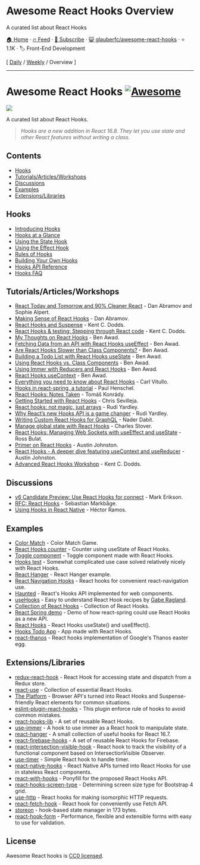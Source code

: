 # Awesome React Hooks Overview

A curated list about React Hooks

[🏠 Home](/README.md) · [🔥 Feed](https://www.trackawesomelist.com/glauberfc/awesome-react-hooks/rss.xml) · [📮 Subscribe](https://trackawesomelist.us17.list-manage.com/subscribe?u=d2f0117aa829c83a63ec63c2f&id=36a103854c) · [😺 glauberfc/awesome-react-hooks](https://github.com/glauberfc/awesome-react-hooks) · ⭐ 1.1K · 🏷️ Front-End Development

[ [Daily](/content/glauberfc/awesome-react-hooks/README.md) / [Weekly](/content/glauberfc/awesome-react-hooks/week/README.md) / Overview ]

---

# Awesome React Hooks [![Awesome](https://awesome.re/badge-flat.svg)](https://awesome.re)

[<img src="https://user-images.githubusercontent.com/15311858/47717137-ab421180-dc23-11e8-9ee8-a0de40260113.png">](https://reactjs.org/docs/hooks-intro.html)

A curated list about React Hooks.

> *Hooks are a new addition in React 16.8. They let you use state and other React features without writing a class.*

## Contents

*   [Hooks](#hooks)
*   [Tutorials/Articles/Workshops](#tutorialsarticlesworkshops)
*   [Discussions](#discussions)
*   [Examples](#examples)
*   [Extensions/Libraries](#extensionslibraries)

## Hooks

*   [Introducing Hooks](https://reactjs.org/docs/hooks-intro.html)
*   [Hooks at a Glance](https://reactjs.org/docs/hooks-overview.html)
*   [Using the State Hook](https://reactjs.org/docs/hooks-state.html)
*   [Using the Effect Hook](https://reactjs.org/docs/hooks-effect.html)
*   [Rules of Hooks](https://reactjs.org/docs/hooks-rules.html)
*   [Building Your Own Hooks](https://reactjs.org/docs/hooks-custom.html)
*   [Hooks API Reference](https://reactjs.org/docs/hooks-reference.html)
*   [Hooks FAQ](https://reactjs.org/docs/hooks-faq.html)

## Tutorials/Articles/Workshops

*   [React Today and Tomorrow and 90% Cleaner React](https://www.youtube.com/watch?v=dpw9EHDh2bM) - Dan Abramov and Sophie Alpert.
*   [Making Sense of React Hooks](https://medium.com/@dan_abramov/making-sense-of-react-hooks-fdbde8803889) - Dan Abramov.
*   [React Hooks and Suspense](https://egghead.io/playlists/react-hooks-and-suspense-650307f2) - Kent C. Dodds.
*   [React Hooks & testing: Stepping through React code](https://youtu.be/JQeB9miT9Wc) - Kent C. Dodds.
*   [My Thoughts on React Hooks](https://youtu.be/gmF4k6P2va8) - Ben Awad.
*   [Fetching Data from an API with React Hooks useEffect](https://youtu.be/k0WnY0Hqe5c) - Ben Awad.
*   [Are React Hooks Slower than Class Components?](https://youtu.be/tKRWuVOEB2w) - Ben Awad.
*   [Building a Todo List with React Hooks useState](https://youtu.be/cAZ-fOd1RpA) - Ben Awad.
*   [Using React Hooks vs. Class Components](https://youtu.be/vbaIZ3xMj9U) - Ben Awad.
*   [Using Immer with Reducers and React Hooks](https://youtu.be/FmKjwh34Rn8) - Ben Awad.
*   [React Hooks useContext](https://youtu.be/xWXxkFzgnFM) - Ben Awad.
*   [Everything you need to know about React Hooks](https://medium.com/@vcarl/everything-you-need-to-know-about-react-hooks-8f680dfd4349) - Carl Vitullo.
*   [Hooks in react-spring, a tutorial](https://medium.com/@drcmda/hooks-in-react-spring-a-tutorial-c6c436ad7ee4) - Paul Henschel.
*   [React Hooks: Notes Taken](https://medium.com/@tomaskonrady/react-hooks-notes-taken-c42376af3ab0) - Tomáš Konrády.
*   [Getting Started with React Hooks](https://scotch.io/tutorials/getting-started-with-react-hooks) - Chris Sevilleja.
*   [React hooks: not magic, just arrays](https://medium.com/@ryardley/react-hooks-not-magic-just-arrays-cd4f1857236e) - Rudi Yardley.
*   [Why React’s new Hooks API is a game changer](https://itnext.io/why-reacts-hooks-api-is-a-game-changer-8731c2b0a8c) - Rudi Yardley.
*   [Writing Custom React Hooks for GraphQL](https://medium.com/open-graphql/react-hooks-for-graphql-3fa8ebdd6c62) - Nader Dabit.
*   [Manage global state with React Hooks](https://medium.com/@Charles_Stover/manage-global-state-with-react-hooks-6065041b55b4) - Charles Stover.
*   [React Hooks: Managing Web Sockets with useEffect and useState](https://medium.com/@rossbulat/react-hooks-managing-web-sockets-with-useeffect-and-usestate-2dfc30eeceec) - Ross Bulat.
*   [Primer on React Hooks](https://testdriven.io/blog/react-hooks-primer/) - Austin Johnston.
*   [React Hooks - A deeper dive featuring useContext and useReducer](https://testdriven.io/blog/react-hooks-advanced/) - Austin Johnston.
*   [Advanced React Hooks Workshop](https://github.com/kentcdodds/advanced-react-hooks) - Kent C. Dodds.

## Discussions

*   [v6 Candidate Preview: Use React Hooks for connect](https://github.com/reduxjs/react-redux/pull/1065) - Mark Erikson.
*   [RFC: React Hooks](https://github.com/reactjs/rfcs/pull/68) - Sebastian Markbåge.
*   [Using Hooks in React Native](https://github.com/facebook/react-native/issues/21967#issuecomment-434113687) - Héctor Ramos.

## Examples

*   [Color Match](https://codesandbox.io/s/jjy215l7w3) - Color Match Game.
*   [React Hooks counter](https://codesandbox.io/s/yjn90lzwrx?module=%2Fsrc%2FApp.js) - Counter using useState of React Hooks.
*   [Toggle component](https://codesandbox.io/s/m449vyk65x) - Toggle component made with React Hooks.
*   [Hooks test](https://github.com/jacobp100/hooks-test) - Somewhat complicated use case solved relatively nicely with React Hooks.
*   [React Hanger](https://github.com/kitze/react-hanger) - React Hanger example.
*   [React Navigation Hooks](https://github.com/react-navigation/react-navigation-hooks) - React hooks for convenient react-navigation use.
*   [Haunted](https://github.com/matthewp/haunted) - React's Hooks API implemented for web components.
*   [useHooks](https://usehooks.com/) - Easy to understand React Hook recipes by [Gabe Ragland](https://twitter.com/gabe_ragland).
*   [Collection of React Hooks](https://nikgraf.github.io/react-hooks/) - Collection of React Hooks.
*   [React Spring demo](https://codesandbox.io/s/ppxnl191zx) - Demo of how react-spring could use React Hooks as a new API.
*   [React Hooks](https://codesandbox.io/s/yq5qowzrvz) - React Hooks useState() and useEffect().
*   [Hooks Todo App](https://codesandbox.io/s/9kwyzy0y4) - App made with React Hooks.
*   [react-thanos](https://github.com/codeshifu/react-thanos) - React hooks implementation of Google's Thanos easter egg.

## Extensions/Libraries

*   [redux-react-hook](https://github.com/facebookincubator/redux-react-hook) - React Hook for accessing state and dispatch from a Redux store.
*   [react-use](https://github.com/streamich/react-use) - Collection of essential React Hooks.
*   [The Platform](https://github.com/palmerhq/the-platform) - Browser API's turned into React Hooks and Suspense-friendly React elements for common situations.
*   [eslint-plugin-react-hooks](https://www.npmjs.com/package/eslint-plugin-react-hooks) - This plugin enforce rule of hooks to avoid common mistakes.
*   [react-hooks-lib](https://github.com/beizhedenglong/react-hooks-lib) - A set of reusable React Hooks.
*   [use-immer](https://github.com/mweststrate/use-immer) - A hook to use immer as a React hook to manipulate state.
*   [react-hanger](https://github.com/kitze/react-hanger) - A small collection of useful hooks for React 16.7.
*   [react-firebase-hooks](https://github.com/csfrequency/react-firebase-hooks) - A set of reusable React Hooks for Firebase.
*   [react-intersection-visible-hook](https://github.com/AvraamMavridis/react-intersection-visible-hook) - React hook to track the visibility of a functional component based on IntersectionVisible Observer.
*   [use-timer](https://github.com/thibaultboursier/use-timer) - Simple React hook to handle timer.
*   [react-native-hooks](https://github.com/react-native-community/react-native-hooks) - React Native APIs turned into React Hooks for use in stateless React components.
*   [react-with-hooks](https://github.com/yesmeck/react-with-hooks) - Ponyfill for the proposed React Hooks API.
*   [react-hooks-screen-type](https://github.com/pankod/react-hooks-screen-type) - Determining screen size type for Bootstrap 4 grid.
*   [use-http](https://github.com/alex-cory/react-usefetch) - React hooks for making isomorphic HTTP requests.
*   [react-fetch-hook](https://github.com/ilyalesik/react-fetch-hook) - React hook for conveniently use Fetch API.
*   [storeon](https://github.com/storeon/storeon) - hook-based state manager in 173 bytes.
*   [react-hook-form](https://github.com/bluebill1049/react-hook-form) - Performance, flexible and extensible forms with easy to use for validation.

## License

Awesome React hooks is [CC0 licensed](https://github.com/glauberfc/awesome-react-hooks/blob/master/LICENSE.md).

